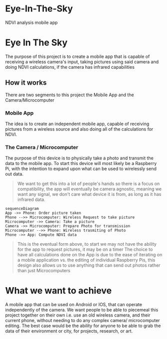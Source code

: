 # Eye-In-The-Sky
NDVI analysis mobile app
# Eye In The Sky

The purpose of this project is to create a mobile app that is capable of receiving a wireless camera's input, taking pictures using said camera and doing NDVI calculations, if the camera has infrared capabilities

## How it works
There are two segments to this project the Mobile App and the Camera/Microcomputer

### Mobile App
The idea is to create an independent mobile app, capable of receiving pictures from a wireless source and also doing all of the calculations for NDVI.

### The Camera / Microcomputer
The purpose of this device is to physically take a photo and transmit the data to the mobile app. To start this device will most likely be a Raspberry Pi, with the intention to expand upon what can be used to wirelessly send out data.

> We want to get this into a lot of people's hands so there is a focus on compatibility, the app will eventually be camera agnostic, meaning we want any signal, we don't care what device it is from, as long as it has infrared data.

```mermaid
sequenceDiagram
App ->> Phone: Order picture taken
Phone -->> Microcomputer: Wireless Request to take picture
Microcomputer ->> Camera: Take a picture
Camera ->> Microcomputer: Prepare Photo for transmission
Microcomputer -->> Phone: Wireless trasmiting of Photo
Phone ->> App: Compute NDVI data

```
>This is the eventual form above, to start we may not have the ability for the app to request pictures, it may be on a timer
>The choice to have all calculations done on the App is due to the ease of iterating on a mobile application vs. the editing of individual Raspberry Pis, this design also allows us to use anything that can send out photos rather than just Microcomputers

# What we want to achieve 
A mobile app that can be used on Android or IOS, that can operate independently of the camera. We want people to be able to piecemeal this project together on their own i.e. use an old wireless camera, and their current phone, without needing to do any complex camera/ microcomputer editing.
The best case would be the ability for anyone to be able to grab the data of their environment or city, for projects, research, or art.
 
